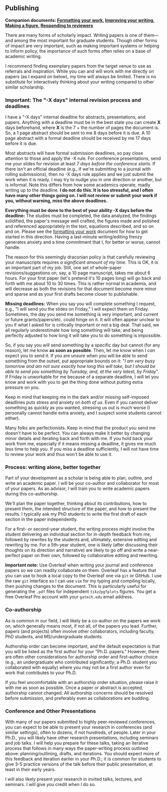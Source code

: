 ## Publishing

**Companion documents: [Formatting your work](formatting.md), [Improving your writing](improving-your-writing.md), [Making a figure](figures.md), [Responding to reviewers](responding-to-reviewers.md)**

There are many forms of scholarly impact.
Writing papers is one of them—and among the most important for graduate students.
Though other forms of impact are very important, such as making important systems or helping to inform policy, the importance of such forms often relies on a base of academic writing.

I recommend finding exemplary papers from the target venue to use as referrals and inspiration.
While you can and will work with me directly on papers (as I expand on below), my time will always be limited.
There is no substitute for interactively thinking about your writing compared to other similar scholarship.

### Important: The "-X days" internal revision process and deadlines

I have a "-X days" internal deadline for abstracts, presentations, and papers.
Anything with a deadline must be in the best state you can create __X__ days beforehand, where __X__ is the 7 + the number of pages the document is.
So, a 1 page abstract should be sent to me 8 days before it is due.
A 10 page abstract with a formal deadline should be received by me 17 days before it is due.

Most abstracts will have formal submission deadlines, so pay close attention to those and apply the -X rule.
For conference presentations, send me your slides for revision at least _7 days before the conference starts_.
If there isn't an official deadline (e.g., if we're submitting to a journal with rolling submissions), then no -X days rule applies and we just submit the work when it is ready.
I may try to nudge you in one direction or another, but is informal.
Note this differs from how some academics operate, madly writing up to the deadline.
__I do not do this. It is too stressful, and I often have many other things going on. I will not review or submit your work if you, without warning, miss the above deadlines.__

__Everything must be done to the best of your ability __-X__ days before the deadline:__
The studies must be completed, the data analyzed, the findings solidified, the paper's message well crafted, the figures made and polished and referenced appropriately in the text, equations described, and so on and on.
Please see the [formatting your work](formatting.md) document for how to get started in this direction.
Having a last-minute writing/editing frenzy generates anxiety and a time commitment that I, for better or worse, cannot handle.

The reason for this seemingly draconian policy is that carefully reviewing your manuscripts requires _a significant amount of my time_.
This is OK, it is an important part of my job.
Still, one set of whole-paper revisions/suggestions on, say, a 10 page manuscript, takes me about 6 hours.
For your first paper (let's pretend it's 10 pages long) will go back and forth with me about 10 to 30 times.
This is rather normal in academia, and will decrease as both the revisions for that document become more minor and sparse and as your first drafts become closer to publishable.

__Missing deadlines:__
When you say you will complete something I request, e.g., "I will send you the slides on Friday," I will expect them on Friday.
Sometimes, the day you send me something is very important, and current or future grants/papers/etc. could hinge on it.
It will often appear unclear to you if what I asked for is critically important or not a big deal.
That said, we all regularly underestimate how long something will take, and being perfectly adjusted to how long it will take you to do something is impossible.

So, if you say you will send something by a specific day but cannot (for any reason), let me know __as soon as possible__.
Then, let me know when I _can_ expect you to send it.
If you are unsure when you will be able to send something from the outset, put appropriate bounds on it: "_I am very busy tomorrow and am not sure exactly how long this will take, but I should be able to send you something by Tuesday, and, at the very latest, by Friday_".
If Friday is unworkable for me because of a separate deadline, I will let you know and work with you to get the thing done without putting extra pressure on you.

Keep in mind that keeping me in the dark and/or missing self-imposed deadlines puts stress and anxiety on _both of us_.
Even if you cannot deliver something as quickly as you wanted, stressing us out is much worse (I personally cannot handle extra anxiety, and I suspect some students cannot either).

Many folks are perfectionists.
Keep in mind that the product you send me doesn't have to be perfect.
You can always make it better by changing minor details and iterating back and forth with me.
If you hold back your work from me, especially if it means missing a deadline, it gives me much less time to help you.
If you miss a deadline sufficiently, I will not have time to review your work and thus won't be able to use it.

### Process: writing alone, better together

Part of your development as a scholar is being able to plan, outline, and write an academic paper.
I will be your co-author and collaborator for most of your papers.
As an advisor, I will train you to write academic papers during this co-authorship.

We'll plan the paper together, thinking about its contributions, how to present them, the intended structure of the paper, and how to present the results.
I typically ask my PhD students to write the first draft of each section in the paper independently.

For a first- or second-year student, the writing process might involve the student delivering an individual section for in-depth feedback from me, followed by rewrites by the students and, ultimately, extensive editing and rewriting by me.
For a 5th-year student, one is likely (after discussing their thoughts on its direction and narrative) are likely to go off and write a near-perfect paper on their own, followed by collaborative editing and rewriting.

__Important note:__
Use Overleaf when writing your journal and conference papers so we can readily collaborate on them.
Overleaf has a feature that you can use to hook a local copy to the Overleaf one via `git` or GitHub.
I use the raw `git` interface so I can use `vim` for my typing and compiling locally, then pushing changes to the document.
This is particularly useful for generating the `.pdf` files for independent `tikz`/`pgfplots` figures.
You get a free Overleaf Pro account with your `gatech.edu` email address.

### Co-authorship

As is common in our field, I will likely be a co-author on the papers we work on, which generally means most, if not all, of the papers you lead.
Further, papers (and projects) often involve other collaborators, including faculty, PhD students, and MS/undergraduate students.

Authorship order can become important, and the default expectation is that you will be listed as the first author for your "Ph.D. papers."
However, there are often other considerations for authorship order and first-author choice (e.g., an undergraduate who contributed significantly; a Ph.D. student you collaborated with equally) where you may not be a first author even for work that contributes to your Ph.D.

If you feel uncomfortable with an authorship order situation, please raise it with me as soon as possible.
Once a paper or abstract is accepted, authorship cannot changed.
All authorship concerns should be resolved before submission, and preferably even as collaborations are budding.

### Conference and Other Presentations

With many of our papers submitted to highly peer-reviewed conferences, you can expect to be able to present your research in conferences (and similar settings), often to dozens, if not hundreds, of people.
Later in your Ph.D., you will likely have other research presentations, including seminars and job talks.
I will help you prepare for these talks, taking an iterative process that follows in many ways the paper-writing process outlined above: planning/outlining, drafts, and iterations.
You should expect more of this feedback and iteration earlier in your Ph.D.; it is common for students to give 3-5 practice versions of the talk before their public presentation, at least in their early years.

I will also likely present your research in invited talks, lectures, and seminars.
I will give you credit when I do so.


